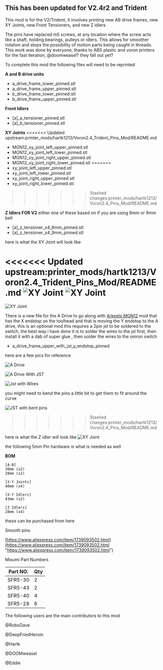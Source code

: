 

## This has been updated for V2.4r2 and Trident 

This mod is for the V2/Trident, it involves printing new AB drive frames, new XY Joints, new Front Tensioners, and new Z idlers

The pins have replaced m5 screws, at any location where the screw acts like a shaft, holding bearings, pulleys or idlers. This allows for smoother rotation and stops the possibility of motion parts being caught in threads. This work was done by everyone, thanks to ABS plastic and voron printers for the fast iteration, @doomweasel? they fall out yet?

To complete this mod the following files will need to be reprinted 

**A and B drive units**

 - a_drive_frame_lower_pinned.stl 
 - a_drive_frame_upper_pinned.stl 
 - b_drive_frame_lower_pinned.stl 
 - b_drive_frame_upper_pinned.stl

**Front Idlers**
- [a]_a_tensioner_pinned.stl
- [a]_b_tensioner_pinned.stl

**XY Joints**
<<<<<<< Updated upstream:printer_mods/hartk1213/Voron2.4_Trident_Pins_Mod/README.md
- MGN12_xy_joint_left_upper_pinned.stl
- MGN12_xy_joint_left_lower_pinned.stl
- MGN12_xy_joint_right_upper_pinned.stl
- MGN12_xy_joint_right_lower_pinned.stl
=======
- xy_joint_left_upper_pinned.stl
- xy_joint_left_lower_pinned.stl
- xy_joint_right_upper_pinned.stl
- xy_joint_right_lower_pinned.stl
>>>>>>> Stashed changes:printer_mods/hartk1213/Voron2.4_Pins_Mod/README.md

**Z Idlers FOR V2**
either one of these based on if you are using 6mm or 9mm belt
- [a]_z_tensioner_x4_6mm_pinned.stl
- [a]_z_tensioner_x4_9mm_pinned.stl

here is what the XY Joint will look like

<<<<<<< Updated upstream:printer_mods/hartk1213/Voron2.4_Trident_Pins_Mod/README.md
![XY Joint](Images/1.jpg)
![XY Joint](Images/2.jpg)
=======
![XY Joint](Images/1.png) 


There is a new file for the A Drive to go along with [Arkeets MGN12](https://github.com/VoronDesign/VoronUsers/tree/master/printer_mods/arkeet/mgn12) mod that has the X endstop on the toolhead 
and that is moving the Y endstop to the A drive, this is an optional mod 
this requires a 2pin jst to be soldered to the switch, 
the best way i have done it is to solder the wires to the jst first, then install it with a dab of super glue , then solder the wires to the omron switch 

- a_drive_frame_upper_with_jst_y_endstop_pinned

here are a few pics for reference

![A Drive](Images/ADrive/1.png)

![A Drive With JST](Images/ADrive/2.png)

![Jst with Wires](Images/ADrive/3.png)

you might need to bend the pins a little bit to get them to fit around the curve

![JST with bent pins](Images/ADrive/4.png)





>>>>>>> Stashed changes:printer_mods/hartk1213/Voron2.4_Pins_Mod/README.md

here is what the Z idler will look like
![XY Joint](Images/z.jpg)

the following 5mm Pin hardware is what is needed as well 

**BOM**
```
[A-B] 
30mm (x2)
28mm (x2)

[X-Y Joints]
40mm (x4)

[X-Y Idlers]
43mm (x2)

[Z Idlers]
28mm (x4)
```

these can be purchased from here 

Smooth pins

[https://www.aliexpress.com/item/1739093502.html](https://www.aliexpress.com/item/1739093502.html "https://www.aliexpress.com/item/1739093502.html")

Misumi Part Numbers 

|Part NO.  |Qty  |
|--|--|
| SFR5-30 | 2 |
| SFR5-43 | 2 |
| SFR5-40 | 4 |
| SFR5-28 | 6 |

The following users are the main contributors to this mod

@RoboDave 

@DeepFriedHeroin 

@Hartk 

@DOOMweasel 

@Eddie

